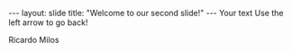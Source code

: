 --- layout: slide title: "Welcome to our second slide!" --- Your text Use the left arrow to go back!
  
  
  
  Ricardo Milos

